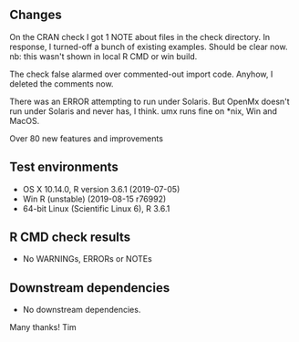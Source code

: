 ## Changes
On the CRAN check I got 1 NOTE about files in the check directory.
In response, I turned-off a bunch of existing examples. Should be clear now.
	nb: this wasn't shown in local R CMD or win build.

The check false alarmed over commented-out import code. Anyhow, I deleted the comments now.

There was an ERROR attempting to run under Solaris. But OpenMx doesn't run under Solaris and never has, I think.
umx runs fine on *nix, Win and MacOS.

Over 80 new features and improvements

## Test environments
* OS X 10.14.0, R version  3.6.1 (2019-07-05)
* Win R (unstable) (2019-08-15 r76992)
* 64-bit Linux (Scientific Linux 6), R 3.6.1

## R CMD check results
* No WARNINGs, ERRORs or NOTEs

## Downstream dependencies
* No downstream dependencies.

Many thanks!
Tim